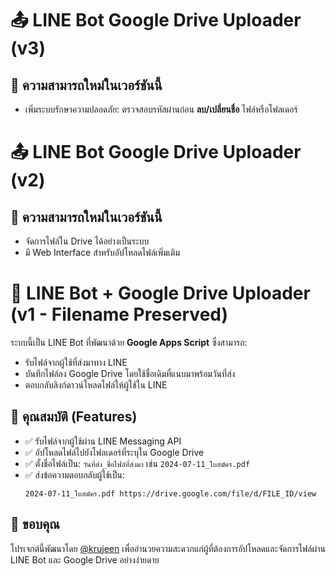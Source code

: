 # 📤 LINE Bot Google Drive Uploader (v3)
## 🚀 ความสามารถใหม่ในเวอร์ชันนี้
- เพิ่มระบบรักษาความปลอดภัย: ตรวจสอบรหัสผ่านก่อน **ลบ/เปลี่ยนชื่อ** ไฟล์หรือโฟลเดอร์


# 📤 LINE Bot Google Drive Uploader (v2)
## 🚀 ความสามารถใหม่ในเวอร์ชันนี้
- จัดการไฟล์ใน Drive ได้อย่างเป็นระบบ
- มี Web Interface สำหรับอัปโหลดไฟล์เพิ่มเติม
  
  
# 🤖 LINE Bot + Google Drive Uploader (v1 - Filename Preserved)

ระบบนี้เป็น LINE Bot ที่พัฒนาด้วย **Google Apps Script** ซึ่งสามารถ:
- รับไฟล์จากผู้ใช้ที่ส่งมาทาง LINE
- บันทึกไฟล์ลง Google Drive โดยใช้ชื่อเดิมที่แนบมาพร้อมวันที่ส่ง
- ตอบกลับลิงก์ดาวน์โหลดไฟล์ให้ผู้ใช้ใน LINE

## 📌 คุณสมบัติ (Features)
- ✅ รับไฟล์จากผู้ใช้ผ่าน LINE Messaging API
- ✅ อัปโหลดไฟล์ไปยังโฟลเดอร์ที่ระบุใน Google Drive
- ✅ ตั้งชื่อไฟล์เป็น: `วันที่ส่ง_ชื่อไฟล์ที่ส่งมา` เช่น `2024-07-11_ใบสมัคร.pdf`
- ✅ ส่งข้อความตอบกลับผู้ใช้เป็น:  
  ```
  2024-07-11_ใบสมัคร.pdf https://drive.google.com/file/d/FILE_ID/view
  ```


## 🙏 ขอบคุณ

โปรเจกต์นี้พัฒนาโดย [@krujeen](https://github.com/krujeen) เพื่ออำนวยความสะดวกแก่ผู้ที่ต้องการอัปโหลดและจัดการไฟล์ผ่าน LINE Bot และ Google Drive อย่างง่ายดาย


